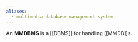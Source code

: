 ```yaml
---
aliases:
  - multimedia database management system
---
```

An **MMDBMS** is a [[DBMS]] for handling [[MMDB]]s.